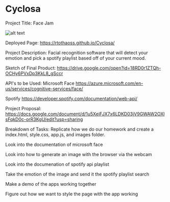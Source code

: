 # Cyclosa

Project Title: Face Jam

![alt text](https://i.imgur.com/S07tMhw.png 'ross carmack facejam')

Deployed Page: https://rtothaoss.github.io/Cyclosa/

Project Description: Facial recognition software that will detect your emotion and pick a spotify playlist based off of your current mood. 



Sketch of  Final Product: 
https://drive.google.com/open?id=18RD0r1ZTQh-OCHy6PVxDp3KkL8_gSccr



API's to be Used: 
Microsoft Face 
https://azure.microsoft.com/en-us/services/cognitive-services/face/



Spotify 
https://developer.spotify.com/documentation/web-api/

Project Proposal:
https://docs.google.com/document/d/1u5XeiFJX7x6LDKD03jV9GWAW2OXlsFqkD0c-orR3KgU/edit?usp=sharing

Breakdown of Tasks:
Replicate how we do our homework and create a index.html, style.css, app.js, and images folder.

Look into the documentation of microsoft face

Look into how to generate an image with the browser via the webcam

Look into the documenation of spotify api playlist

Take the emotion of the image and send it the spotify playlist search

Make a demo of the apps working together

Figure out how we want to style the page with the app working

